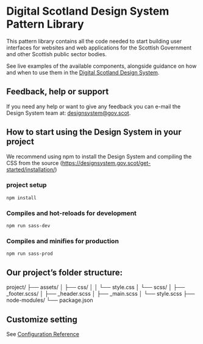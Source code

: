 # Digital Scotland Design System Pattern Library

This pattern library contains all the code needed to start building user interfaces for websites and web applications for the Scottish Government and other Scottish public sector bodies.

See live examples of the available components, alongside guidance on how and when to use them in the [Digital Scotland Design System](https://designsystem.gov.scot/).

## Feedback, help or support

If you need any help or want to give any feedback you can e-mail the Design System team at: [designsystem@gov.scot](mailto:designsystem@gov.scot).

## How to start using the Design System in your project

We recommend using npm to install the Design System and compiling the CSS from the source (https://designsystem.gov.scot/get-started/installation/)

### project setup
```
npm install
```
### Compiles and hot-reloads for development
```
npm run sass-dev
```
### Compiles and minifies for production
```
npm run sass-prod
```
## Our project’s folder structure:
project/
├── assets/
│   ├── css/
│   │   └── style.css
│   └── scss/
│       ├── _footer.scss/
│       ├── _header.scss
│       ├── _main.scss
│       └── style.scss
├── node-modules/
└── package.json

## Customize setting
See [Configuration Reference](https://sprucecss.com/blog/the-simplest-sass-compile-setup)
